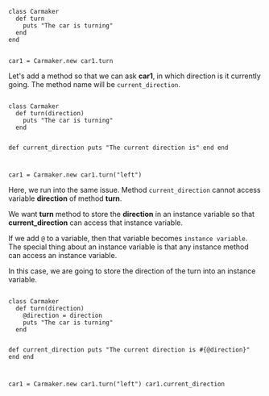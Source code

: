 <Editor lang="ruby">
<code>
class Carmaker
  def turn
    puts "The car is turning"
  end
end

car1 = Carmaker.new
car1.turn
</code>
</Editor>

Let's add a method so that we
can ask **car1**, in which direction
is it currently going.
The method name will be `current_direction`.

<Editor lang="ruby">
<code>
class Carmaker
  def turn(direction)
    puts "The car is turning"
  end

  def current_direction
    puts "The current direction is"
  end
end

car1 = Carmaker.new
car1.turn("left")
</code>
</Editor>

Here, we run into the same issue.
Method `current_direction` cannot access
variable **direction** of method **turn**.

We want **turn** method to
store the **direction**
in an instance variable so that
**current_direction** can
access that instance variable.

If we add `@` to a variable,
then that variable becomes
`instance variable`.
The special thing about an
instance variable is that any
instance method can access an
instance variable.

In this case, we are going
to store the direction of
the turn into an instance variable.

<Editor lang="ruby">
<code>
class Carmaker
  def turn(direction)
    @direction = direction
    puts "The car is turning"
  end

  def current_direction
    puts "The current direction is #{@direction}"
  end
end

car1 = Carmaker.new
car1.turn("left")
car1.current_direction
</code>
</Editor>